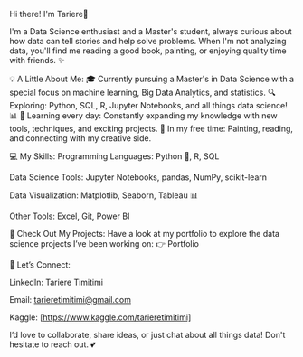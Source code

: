 Hi there! I'm Tariere👋

I'm a Data Science enthusiast and a Master's student, always curious about how data can tell stories and help solve problems. When I'm not analyzing data, you'll find me reading a good book, painting, or enjoying quality time with friends. ✨

💡 A Little About Me:
🎓 Currently pursuing a Master's in Data Science with a special focus on machine learning, Big Data Analytics, and statistics.
🔍 Exploring: Python, SQL, R, Jupyter Notebooks, and all things data science! 📊
🌱 Learning every day: Constantly expanding my knowledge with new tools, techniques, and exciting projects.
🎨 In my free time: Painting, reading, and connecting with my creative side.


💻 My Skills:
Programming Languages: Python 🐍, R, SQL

Data Science Tools: Jupyter Notebooks, pandas, NumPy, scikit-learn

Data Visualization: Matplotlib, Seaborn, Tableau 📊

Other Tools: Excel, Git, Power BI


🚀 Check Out My Projects:
Have a look at my portfolio to explore the data science projects I’ve been working on: 👉 Portfolio

💌 Let’s Connect:

LinkedIn: Tariere Timitimi

Email: tarieretimitimi@gmail.com

Kaggle: [https://www.kaggle.com/tarieretimitimi]

I’d love to collaborate, share ideas, or just chat about all things data! Don't hesitate to reach out. 💕

